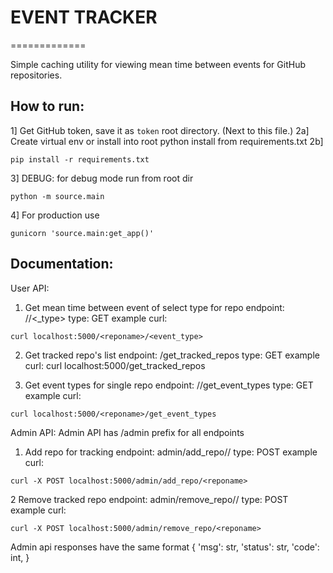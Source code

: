 # EVENT TRACKER
=============

Simple caching utility for viewing mean time between events for GitHub repositories.

## How to run:

1] Get GitHub token, save it as `token` root directory. (Next to this file.)
2a] Create virtual env or install into root python install from requirements.txt
2b]
```
pip install -r requirements.txt
```
3] DEBUG: for debug mode run from root dir 
```
python -m source.main
```
4] For production use 
```
gunicorn 'source.main:get_app()'
```



## Documentation:

User API:

1) Get mean time between event of select type for repo
endpoint: /<reponame>/<_type>
type: GET
example curl:
```
curl localhost:5000/<reponame>/<event_type>
```

2) Get tracked repo's list
endpoint: /get_tracked_repos
type: GET
example curl: curl localhost:5000/get_tracked_repos

3) Get event types for single repo
endpoint: /<reponame>/get_event_types
type: GET
example curl:
```
curl localhost:5000/<reponame>/get_event_types
```



Admin API:
Admin API has /admin prefix for all endpoints

1) Add repo for tracking
endpoint: admin/add_repo/<owner>/<reponame>
type: POST
example curl:
```
curl -X POST localhost:5000/admin/add_repo/<reponame>
```
2 Remove tracked repo
endpoint: admin/remove_repo/<owner>/<reponame>
type: POST
example curl:
```
curl -X POST localhost:5000/admin/remove_repo/<reponame>
```
Admin api responses have the same format
{
'msg': str,
'status': str,
'code': int,
}

